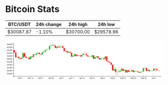 # Bitcoin Stats

BTC/USDT|24h change|24h high|24h low|
|---|---|---|---|
|$30087.87|-1.10%|$30700.00|$29578.96|

<img src="./chart.svg">
